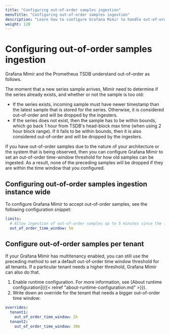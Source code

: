 ```yaml
---
title: "Configuring out-of-order samples ingestion"
menuTitle: "Configuring out-of-order samples ingestion"
description: "Learn how to configure Grafana Mimir to handle out-of-order samples ingestion."
weight: 120
---
```


# Configuring out-of-order samples ingestion

Grafana Mimir and the Prometheus TSDB understand out-of-order as follows.

The moment that a new series sample arrives, Mimir need to determine if the series already exists, and whether or not the sample is too old:

- If the series exists, incoming sample must have newer timestamp than the latest sample that is stored for the series.
  Otherwise, it is considered out-of-order and will be dropped by the ingesters.
- If the series does not exist, then the sample has to be within bounds, which go back 1 hour from TSDB's head-block max time (when using 2 hour block range). If it fails to be within bounds, then it is also considered out-of-order and will be dropped by the ingesters.

If you have out-of-order samples due to the nature of your architecture or the system that is being observed, then you can configure Grafana Mimir to set an out-of-order time-window threshold for how old samples can be ingested.
As a result, none of the preceding samples will be dropped if they are within the time window that
you configured.

## Configuring out-of-order samples ingestion instance wide

To configure Grafana Mimir to accept out-of-order samples, see the following configuration snippet:

<!-- prettier-ignore-start -->
```yaml
limits:
  # Allow ingestion of out-of-order samples up to 5 minutes since the latest received sample for the series.
  out_of_order_time_window: 5m
```
<!-- prettier-ignore-end -->

## Configure out-of-order samples per tenant

If your Grafana Mimir has multitenancy enabled, you can still use the preceding method to set a default out-of-order time window threshold for all tenants. If a particular tenant needs a higher threshold, Grafana Mimir can also do that.

1. Enable runtime configuration.
   For more information, see [About runtime configuration]({{< relref "about-runtime-configuration.md" >}}).
1. Write down an override for the tenant that needs a bigger out-of-order time window:

<!-- prettier-ignore-start -->
```yaml
overrides:
  tenant1:
    out_of_order_time_window: 2h
  tenant2:
    out_of_order_time_window: 30m
```
<!-- prettier-ignore-end -->
